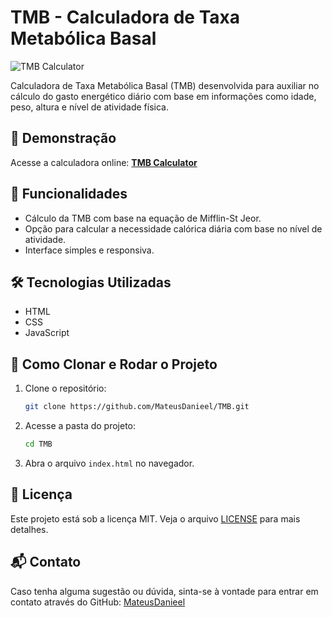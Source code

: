 # TMB - Calculadora de Taxa Metabólica Basal

![TMB Calculator](https://mateusdanieel.github.io/TMB/assets/banner.png)

Calculadora de Taxa Metabólica Basal (TMB) desenvolvida para auxiliar no cálculo do gasto energético diário com base em informações como idade, peso, altura e nível de atividade física.

## 🚀 Demonstração

Acesse a calculadora online: **[TMB Calculator](https://mateusdanieel.github.io/TMB/)**

## 📌 Funcionalidades

- Cálculo da TMB com base na equação de Mifflin-St Jeor.
- Opção para calcular a necessidade calórica diária com base no nível de atividade.
- Interface simples e responsiva.

## 🛠️ Tecnologias Utilizadas

- HTML
- CSS
- JavaScript

## 📂 Como Clonar e Rodar o Projeto

1. Clone o repositório:
   ```bash
   git clone https://github.com/MateusDanieel/TMB.git
   ```
2. Acesse a pasta do projeto:
   ```bash
   cd TMB
   ```
3. Abra o arquivo `index.html` no navegador.

## 📜 Licença

Este projeto está sob a licença MIT. Veja o arquivo [LICENSE](https://github.com/MateusDanieel/TMB/blob/main/LICENSE) para mais detalhes.

## 📬 Contato

Caso tenha alguma sugestão ou dúvida, sinta-se à vontade para entrar em contato através do GitHub: [MateusDanieel](https://github.com/MateusDanieel)
